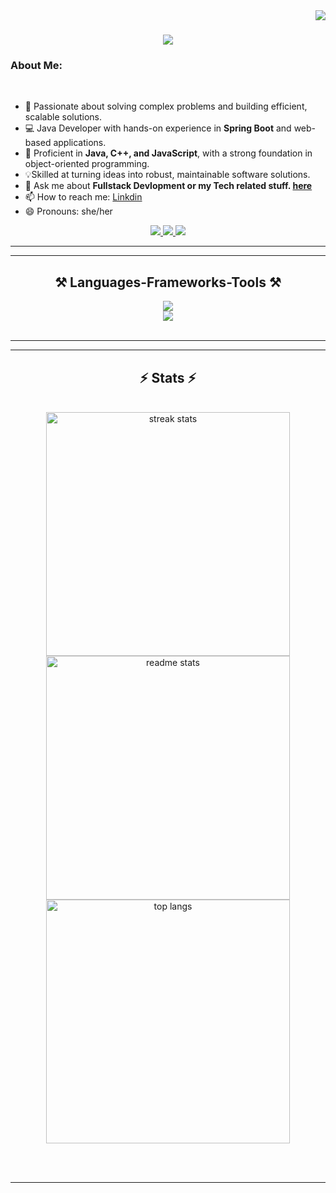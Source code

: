 
<img align="right" src="https://visitor-badge.laobi.icu/badge?page_id=prachipatil13.prachipatil13" />

<h1 align="center">
    <img src="https://readme-typing-svg.herokuapp.com/?font=Righteous&size=35&center=true&vCenter=true&width=500&height=70&duration=4000&lines=Hi+There!+👋;+I'm+Prachi+Patil!;" />
</h1>

<h3 align="left">About Me:</h3>

<br/>

<div align="left">
 
 - 🧠 Passionate about solving complex problems and building efficient, scalable solutions.
- 💻 Java Developer with hands-on experience in **Spring Boot** and web-based applications.
- 💪 Proficient in **Java, C++, and JavaScript**, with a strong foundation in object-oriented programming.
- 💡Skilled at turning ideas into robust, maintainable software solutions. 
- 💬 Ask me about **Fullstack Devlopment or my Tech related stuff. [here](https://github.com/prachipatil13/prachipatil13/issues)**
- 📫 How to reach me: [Linkdin](https://www.linkedin.com/in/-prachipatil/)
- 😄 Pronouns: she/her 
 </div>

 <div align="center"> 
  <a href="mailto:prachipatil697@gmail.com">
    <img src="https://img.shields.io/badge/Gmail-333333?style=for-the-badge&logo=gmail&logoColor=red" />
  </a>
    
  <a href="https://www.linkedin.com/in/-prachipatil/" target="_blank">
    <img src="https://img.shields.io/badge/LinkedIn-0077B5?style=for-the-badge&logo=linkedin&logoColor=white" target="_blank" />
  </a>
     
<a href="https://prachipatil13.github.io" target="_blank">
     <img src="https://img.shields.io/badge/Portfolio-FF5722?style=for-the-badge&logo=todoist&logoColor=white" target="_blank" /> 
 </a>
</div>

<hr/>
 
<hr/>
 
<h2 align="center">⚒️ Languages-Frameworks-Tools ⚒️</h2>

<div align="center">
    <img src="https://skillicons.dev/icons?i=cpp,java,spring,javascript,react,nodejs,maven,hibernate" /><br>
    <img src="https://skillicons.dev/icons?i=html,css,bootstrap,mysql,git,idea,github,vscode" />
</div>

<br/>

<hr/>



<hr/>

<h2 align="center">⚡ Stats ⚡</h2>
<br>
<div align=center>
  <img width=390  src="https://streak-stats.demolab.com/?user=prachipatil13&count_private=true&theme=react&border_radius=10" alt="streak stats"/>
  </div> 
  <div align=center>
  <img width=390 src="https://github-readme-stats.vercel.app/api?username=prachipatil13&count_private=false&show_icons=true&theme=react&rank_icon=github&border_radius=10" alt="readme stats" />
  </div>

  <div align=center>
  <img width=390 align="center" src="https://github-readme-stats.vercel.app/api/top-langs/?username=prachipatil13&hide=HTML&langs_count=8&layout=compact&theme=react&border_radius=10&size_weight=0.5&count_weight=0.5&exclude_repo=github-readme-stats" alt="top langs" />
</div>

<br/><br/>
<hr/>
